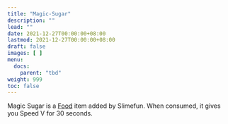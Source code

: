 ```yaml
---
title: "Magic-Sugar"
description: ""
lead: ""
date: 2021-12-27T00:00:00+08:00
lastmod: 2021-12-27T00:00:00+08:00
draft: false
images: [ ]
menu:
  docs:
    parent: "tbd"
weight: 999
toc: false
---
```


Magic Sugar is a [Food](/docs/slimefun/food) item added by Slimefun. When consumed, it gives you Speed V for 30 seconds.
